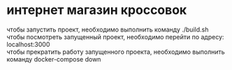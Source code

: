 # интернет магазин кроссовок
чтобы запустить проект, необходимо выполнить команду ./build.sh  
чтобы посмотреть запущенный проект, необходимо перейти по адресу: localhost:3000  
чтобы прекратить работу запущенного проекта, необходимо выполнить команду docker-compose down
